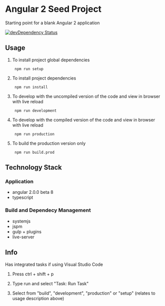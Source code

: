 # Angular 2 Seed Project
Starting point for a blank Angular 2 application

[![devDependency Status](https://david-dm.org/ChrisMurphy/ng2-seed/dev-status.svg)](https://david-dm.org/ChrisMurphy/ng2-seed#info=devDependencies)

## Usage

1. To install project global dependencies

		npm run setup
    
2. To install project dependencies

		npm run install
		
3. To develop with the uncompiled version of the code and view in browser with live reload

		npm run development
		
4. To develop with the compiled version of the code and view in browser with live reload

		npm run production
		
5. To build the production version only

		npm run build.prod

## Technology Stack

### Application
* angular 2.0.0 beta 8
* typescript

### Build and Dependecy Management
* systemjs
* jspm
* gulp + plugins
* live-server
		
## Info

Has integrated tasks if using Visual Studio Code

1. Press ctrl + shift + p

2. Type run and select "Task: Run Task"

3. Select from "build", "development", "production" or "setup" (relates to usage description above)